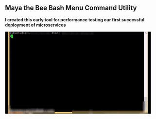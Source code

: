 ## Maya the Bee Bash Menu Command Utility

**I created this early tool for performance testing our first successful deployment of microservices**

![](https://github.com/stan-alam/AWS/blob/develop/scripts/gif_files/mayaBee.gif)
